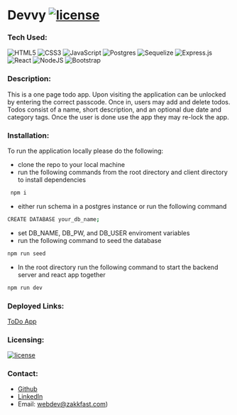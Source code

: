 # Devvy [![license](https://img.shields.io/badge/license-MIT-blue)](https://shields.io)

### Tech Used:

![HTML5](https://img.shields.io/badge/html5-%23E34F26.svg?style=for-the-badge&logo=html5&logoColor=white)
![CSS3](https://img.shields.io/badge/css3-%231572B6.svg?style=for-the-badge&logo=css3&logoColor=white)
![JavaScript](https://img.shields.io/badge/javascript-%23323330.svg?style=for-the-badge&logo=javascript&logoColor=%23F7DF1E)
![Postgres](https://img.shields.io/badge/postgres-%23316192.svg?style=for-the-badge&logo=postgresql&logoColor=white)
![Sequelize](https://img.shields.io/badge/Sequelize-52B0E7?style=for-the-badge&logo=Sequelize&logoColor=white)
![Express.js](https://img.shields.io/badge/express.js-%23404d59.svg?style=for-the-badge&logo=express&logoColor=%2361DAFB)
![React](https://img.shields.io/badge/react-%2320232a.svg?style=for-the-badge&logo=react&logoColor=%2361DAFB)
![NodeJS](https://img.shields.io/badge/node.js-6DA55F?style=for-the-badge&logo=node.js&logoColor=white)
![Bootstrap](https://img.shields.io/badge/bootstrap-%23563D7C.svg?style=for-the-badge&logo=bootstrap&logoColor=white)

### Description:

This is a one page todo app. Upon visiting the application can be unlocked by entering the correct passcode. Once in, users may add and delete todos. Todos consist of a name, short description, and an optional due date and category tags. Once the user is done use the app they may re-lock the app.  

### Installation: 

To run the application locally please do the following:

- clone the repo to your local machine
- run the following commands from the root directory and client directory to install dependencies
```bash
 npm i 
```
- either run schema in a postgres instance or run the following command
```bash
CREATE DATABASE your_db_name;
```
- set DB_NAME, DB_PW, and DB_USER enviroment variables
- run the following command to seed the database
```bash
npm run seed
```
- In the root directory run the following command to start the backend server and react app together
```bash
npm run dev
```

### Deployed Links:

[ToDo App](https://todo-app-pern.herokuapp.com/)


### Licensing:

[![license](https://img.shields.io/badge/license-MIT-blue)](https://shields.io)

### Contact:

- [Github](https://github.com/ZakkFast)
- [LinkedIn](https://www.linkedin.com/in/zachary-fast/)
- Email: webdev@zakkfast.com)

